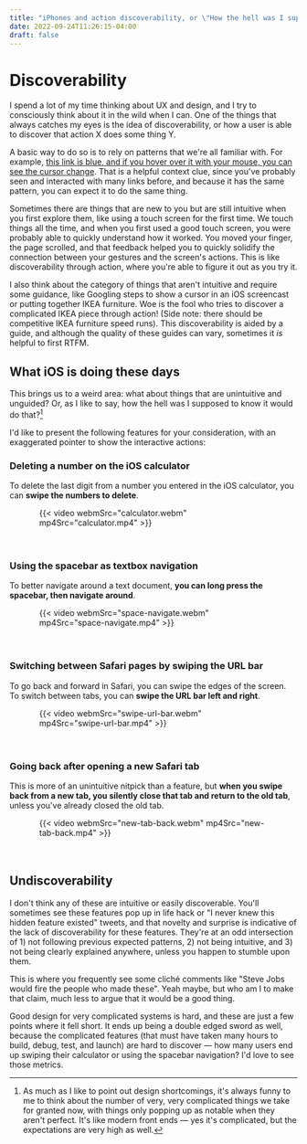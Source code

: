 ```yaml
---
title: "iPhones and action discoverability, or \"How the hell was I supposed to know?\""
date: 2022-09-24T11:26:15-04:00
draft: false
---
```


# Discoverability

I spend a lot of my time thinking about UX and design, and I try to consciously
think about it in the wild when I can. One of the things that always catches my
eyes is the idea of discoverability, or how a user is able to discover that
action X does some thing Y.

A basic way to do so is to rely on patterns that we're all familiar with. For example,
[this link is blue, and if you hover over it with your mouse, you can see the cursor change](#it-doesn't-do-anything-but-still).
That is a helpful context clue, since you've probably seen and interacted with
many links before, and because it has the same pattern, you can expect it to do the same
thing.

Sometimes there are things that are new to you but are still intuitive when you
first explore them, like using a touch screen for the first time. We touch
things all the time, and when you first used a good touch screen, you were
probably able to quickly understand how it worked. You moved your finger, the
page scrolled, and that feedback helped you to quickly solidify the connection
between your gestures and the screen's actions. This is like discoverability
through action, where you're able to figure it out as you try it.

I also think about the category of things that aren't intuitive and require some
guidance, like Googling steps to show a cursor in an iOS screencast or putting
together IKEA furniture. Woe is the fool who tries to discover a complicated
IKEA piece through action! (Side note: there should be competitive IKEA furniture
speed runs). This discoverability is aided by a guide, and although the quality
of these guides can vary, sometimes it _is_ helpful to first RTFM.

## What iOS is doing these days

This brings us to a weird area: what about things that are unintuitive and
unguided? Or, as I like to say, how the hell was I supposed to know it would do
that?[^1]

I'd like to present the following features for your consideration, with an
exaggerated pointer to show the interactive actions:

### Deleting a number on the iOS calculator

To delete the last digit from a number you entered in the iOS calculator, you
can **swipe the numbers to delete**.

<div style="max-width: 400px; margin: 0 auto">
{{< video webmSrc="calculator.webm" mp4Src="calculator.mp4" >}}
</div>

<br>
<br>

### Using the spacebar as textbox navigation

To better navigate around a text document, **you can long press the spacebar,
then navigate around**.

<div style="max-width: 400px; margin: 0 auto">
{{< video webmSrc="space-navigate.webm" mp4Src="space-navigate.mp4" >}}
</div>

<br>
<br>

### Switching between Safari pages by swiping the URL bar

To go back and forward in Safari, you can swipe the edges of the screen. To
switch between tabs, you can **swipe the URL bar left and right**.

<div style="max-width: 400px; margin: 0 auto">
{{< video webmSrc="swipe-url-bar.webm" mp4Src="swipe-url-bar.mp4" >}}
</div>

<br>
<br>

### Going back after opening a new Safari tab

This is more of an unintuitive nitpick than a feature, but **when you swipe back
from a new tab, you silently close that tab and return to the old tab**, unless
you've already closed the old tab.

<div style="max-width: 400px; margin: 0 auto">
{{< video webmSrc="new-tab-back.webm" mp4Src="new-tab-back.mp4" >}}
</div>

<br>
<br>

## Undiscoverability

I don't think any of these are intuitive or easily discoverable.  You'll
sometimes see these features pop up in life hack or "I never knew this hidden
feature existed" tweets, and that novelty and surprise is indicative of the lack
of discoverability for these features. They're at an odd intersection of 1) not
following previous expected patterns, 2) not being intuitive, and 3) not being
clearly explained anywhere, unless you happen to stumble upon them.

This is where you frequently see some cliché comments like "Steve Jobs would
fire the people who made these". Yeah maybe, but who am I to make that claim,
much less to argue that it would be a good thing.

Good design for very complicated systems is hard, and these are just a few
points where it fell short. It ends up being a double edged sword as well,
because the complicated features (that must have taken many hours to build,
debug, test, and launch) are hard to discover — how many users end up swiping
their calculator or using the spacebar navigation? I'd love to see those
metrics.

[^1]: As much as I like to point out design shortcomings, it's always funny to me to
think about the number of very, very complicated things we take for granted now,
with things only popping up as notable when they aren't perfect.  It's like
modern front ends — yes it's complicated, but the expectations are very high as
well.
